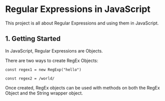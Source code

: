 # Regular Expressions in JavaScript

This project is all about Regular Expressions and using them in JavaScript.

## 1. Getting Started

In JavaScript, Regular Expressions are Objects.

There are two ways to create RegEx Objects:

```
const regex1 = new RegExp("hello")

const regex2 = /world/
```

Once created, RegEx objects can be used with methods on both the RegEx Object and the String wrapper object.
